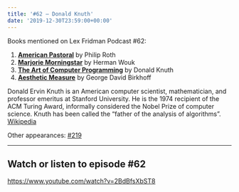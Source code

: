 ```yaml
---
title: '#62 – Donald Knuth'
date: '2019-12-30T23:59:00+00:00'
---
```


Books mentioned on Lex Fridman Podcast #62:

1. <b><a href="https://amzn.to/3hVA2iT" target="_blank" rel="sponsored noopener noreferrer">American Pastoral</a></b> by Philip Roth
2. <b><a href="https://amzn.to/3GJWDth" target="_blank" rel="sponsored noopener noreferrer">Marjorie Morningstar</a></b> by Herman Wouk
3. <b><a href="https://amzn.to/3EILBD3" target="_blank" rel="sponsored noopener noreferrer">The Art of Computer Programming</a></b> by Donald Knuth
4. <b><a href="https://amzn.to/3XbSaoN" target="_blank" rel="sponsored noopener noreferrer">Aesthetic Measure</a></b> by George David Birkhoff

<!--more-->

Donald Ervin Knuth is an American computer scientist, mathematician, and professor emeritus at Stanford University. He is the 1974 recipient of the ACM Turing Award, informally considered the Nobel Prize of computer science. Knuth has been called the “father of the analysis of algorithms”. <a href="https://en.wikipedia.org/wiki/Donald_Knuth" target="_blank">Wikipedia</a>

Other appearances: [\#219](/219-donald-knuth/)

- - - - - -

## Watch or listen to episode #62

<https://www.youtube.com/watch?v=2BdBfsXbST8>